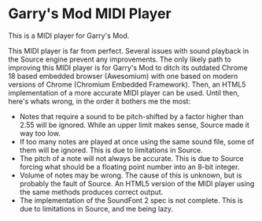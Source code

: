 # Garry's Mod MIDI Player

This is a MIDI player for Garry's Mod.

This MIDI player is far from perfect. Several issues with sound playback in the Source engine prevent any improvements. The only likely path to improving this MIDI player is for Garry's Mod to ditch its outdated Chrome 18 based embedded browser (Awesomium) with one based on modern versions of Chrome (Chromium Embedded Framework). Then, an HTML5 implementation of a more accurate MIDI player can be used. Until then, here's whats wrong, in the order it bothers me the most:

* Notes that require a sound to be pitch-shifted by a factor higher than 2.55 will be ignored. While an upper limit makes sense, Source made it way too low.
* If too many notes are played at once using the same sound file, some of them will be ignored. This is due to limitations in Source.
* The pitch of a note will not always be accurate. This is due to Source forcing what should be a floating point number into an 8-bit integer.
* Volume of notes may be wrong. The cause of this is unknown, but is probably the fault of Source. An HTML5 version of the MIDI player using the same methods produces correct output.
* The implementation of the SoundFont 2 spec is not complete. This is due to limitations in Source, and me being lazy.